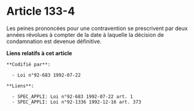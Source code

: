 # Article 133-4

Les peines prononcées pour une contravention se prescrivent par deux années révolues à compter de la date à laquelle la
décision de condamnation est devenue définitive.

**Liens relatifs à cet article**

	**Codifié par**:

	  - Loi n°92-683 1992-07-22

	**Liens**:

	  - SPEC_APPLI: Loi n°92-683 1992-07-22 art. 1
	  - SPEC_APPLI: Loi n°92-1336 1992-12-16 art. 373
